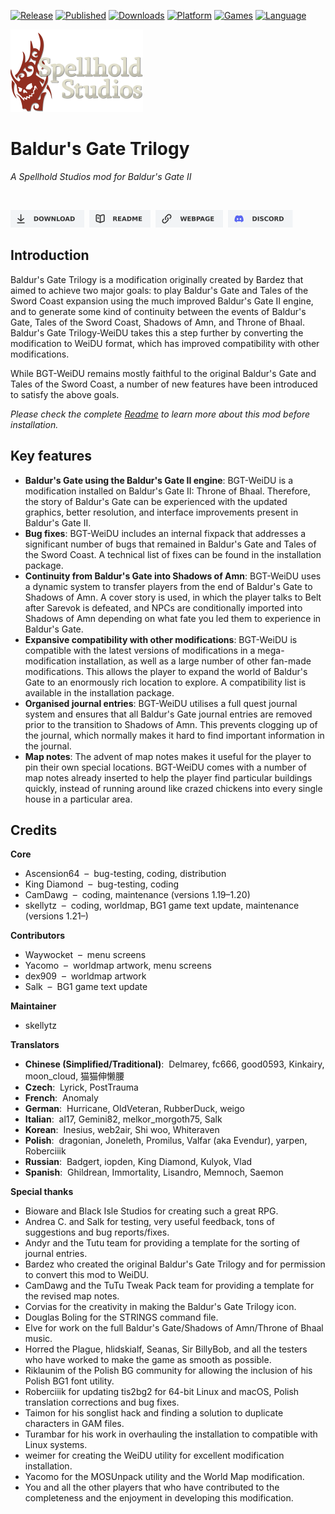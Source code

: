 [![Release](https://img.shields.io/github/v/release/Spellhold-Studios/BGT-WeiDU?include_prereleases&color=%2392403a)](https://github.com/Spellhold-Studios/BGT-WeiDU/releases/latest)
[![Published](https://img.shields.io/github/release-date-pre/Spellhold-Studios/BGT-WeiDU?display_date=published_at&label=published&color=%2392403a)](https://github.com/Spellhold-Studios/BGT-WeiDU/releases/latest)
[![Downloads](https://img.shields.io/github/downloads/Spellhold-Studios/BGT-WeiDU/total?color=%2392403a)](https://github.com/Spellhold-Studios/BGT-WeiDU/releases)
[![Platform](https://img.shields.io/badge/platform-Windows%20%a0%20macOS%20%a0%20Linux%20%a0%20Project%20Infinity-%2392403a)](https://github.com/Spellhold-StudiosBGT-WeiDU/releases)
[![Games](https://img.shields.io/badge/games-BG2%20%a0%20BGT-%2392403a)](https://github.com/Spellhold-Studios/BGT-WeiDU/releases)
[![Language](https://img.shields.io/badge/language-en%20%a0%20cs%20%a0%20de%20%a0%20es%20%a0%20fr%20%a0%20it%20%a0%20ja%20%a0%20ko%20%a0%20pl%20%a0%20ru%20%a0%20zh--CN%20%a0%20zh--TW-%2392403a)](https://github.com/Spellhold-Studios/BGT-WeiDU/releases)

<!--
Badges white space separator: %20%a0%20
Badges ":" (colon) symbol: %3A
Badges "-" (hyphen) symbol: --
Games full list: BG1 BG2 BGT BG%3AEE SoD BG2%3AEE EET IWD1 IWD2 IWD%3AEE PST PST%3AEE
IETF language tags: https://spellhold-studios.github.io/readmes/template-basic/ietf-lang-tags.pdf
Why some badges update slowly: https://github.com/pujux/badge-it/issues/78
-->

<picture>
  <source media="(prefers-color-scheme: dark)" srcset="https://raw.githubusercontent.com/Spellhold-Studios/Spellhold-Studios.github.io/main/assets/images/shs-corner-logo.svg" />
  <source media="(prefers-color-scheme: light)" srcset="https://raw.githubusercontent.com/Spellhold-Studios/Spellhold-Studios.github.io/main/assets/images/shs-corner-logo.svg" />
  <img alt="SHS logo" src="https://raw.githubusercontent.com/Spellhold-Studios/Spellhold-Studios.github.io/main/assets/images/shs-corner-logo.svg" width="212" height="132">
</picture>

# Baldur's Gate Trilogy

*A Spellhold Studios mod for Baldur's Gate&nbsp;II*

<br>

[<img alt="Download" src="https://raw.githubusercontent.com/Spellhold-Studios/Spellhold-Studios.github.io/main/assets/buttons/download.svg" height="28">](https://github.com/Spellhold-Studios/BGT-WeiDU/releases/latest)&nbsp;
[<img alt="Readme" src="https://raw.githubusercontent.com/Spellhold-Studios/Spellhold-Studios.github.io/main/assets/buttons/readme.svg" height="28">](https://spellhold-studios.github.io/readmes/bgt-weidu/[english]bgtreadme.htm)&nbsp;
[<img alt="Webpage" src="https://raw.githubusercontent.com/Spellhold-Studios/Spellhold-Studios.github.io/main/assets/buttons/webpage.svg" height="28">](https://spellhold-studios.github.io/)&nbsp;
[<img alt="Discord" src="https://raw.githubusercontent.com/Spellhold-Studios/Spellhold-Studios.github.io/main/assets/buttons/discord-blue.svg" height="28">](https://discord.gg/pE2Njbdb2a)

## Introduction

Baldur's Gate Trilogy is a modification originally created by Bardez that aimed to achieve two major goals: to play Baldur's Gate and Tales of the Sword Coast expansion using the much improved Baldur's Gate II engine, and to generate some kind of continuity between the events of Baldur's Gate, Tales of the Sword Coast, Shadows of Amn, and Throne of Bhaal. Baldur's Gate Trilogy-WeiDU takes this a step further by converting the modification to WeiDU format, which has improved compatibility with other modifications.

While BGT-WeiDU remains mostly faithful to the original Baldur's Gate and Tales of the Sword Coast, a number of new features have been introduced to satisfy the above goals.

*Please check the complete [Readme](https://spellhold-studios.github.io/readmes/bgt-weidu/[english]bgtreadme.htm) to learn more about this mod before installation.*

## Key features

- **Baldur's Gate using the Baldur's Gate II engine**: BGT-WeiDU is a modification installed on Baldur's Gate II: Throne of Bhaal. Therefore, the story of Baldur's Gate can be experienced with the updated graphics, better resolution, and interface improvements present in Baldur's Gate II.
- **Bug fixes**: BGT-WeiDU includes an internal fixpack that addresses a significant number of bugs that remained in Baldur's Gate and Tales of the Sword Coast. A technical list of fixes can be found in the installation package.
- **Continuity from Baldur's Gate into Shadows of Amn**: BGT-WeiDU uses a dynamic system to transfer players from the end of Baldur's Gate to Shadows of Amn. A cover story is used, in which the player talks to Belt after Sarevok is defeated, and NPCs are conditionally imported into Shadows of Amn depending on what fate you led them to experience in Baldur's Gate.
- **Expansive compatibility with other modifications**: BGT-WeiDU is compatible with the latest versions of modifications in a mega-modification installation, as well as a large number of other fan-made modifications. This allows the player to expand the world of Baldur's Gate to an enormously rich location to explore. A compatibility list is available in the installation package.
- **Organised journal entries**: BGT-WeiDU utilises a full quest journal system and ensures that all Baldur's Gate journal entries are removed prior to the transition to Shadows of Amn. This prevents clogging up of the journal, which normally makes it hard to find important information in the journal.
- **Map notes**: The advent of map notes makes it useful for the player to pin their own special locations. BGT-WeiDU comes with a number of map notes already inserted to help the player find particular buildings quickly, instead of running around like crazed chickens into every single house in a particular area.

## Credits

<!-- double space after each credits **Heading** if you don't need lists -->

**Core**  

- Ascension64 &nbsp;&ndash;&nbsp; bug-testing, coding, distribution
- King Diamond &nbsp;&ndash;&nbsp; bug-testing, coding
- CamDawg &nbsp;&ndash;&nbsp; coding, maintenance (versions 1.19–1.20)
- skellytz &nbsp;&ndash;&nbsp; coding, worldmap, BG1 game text update, maintenance (versions 1.21–)

**Contributors**  

- Waywocket &nbsp;&ndash;&nbsp; menu screens
- Yacomo &nbsp;&ndash;&nbsp; worldmap artwork, menu screens
- dex909 &nbsp;&ndash;&nbsp; worldmap artwork
- Salk &nbsp;&ndash;&nbsp; BG1 game text update

**Maintainer**  

- skellytz

**Translators**  

- **Chinese (Simplified/Traditional)**:&nbsp; Delmarey, fc666, good0593, Kinkairy, moon_cloud, 猫猫伸懒腰
- **Czech**:&nbsp; Lyrick, PostTrauma
- **French**:&nbsp; Anomaly
- **German**:&nbsp; Hurricane, OldVeteran, RubberDuck, weigo
- **Italian**:&nbsp; al17, Gemini82, melkor_morgoth75, Salk
- **Korean**:&nbsp; Inesius, web2air, Shi woo, Whiteraven
- **Polish**:&nbsp; dragonian, Joneleth, Promilus, Valfar (aka Evendur), yarpen, Roberciiik
- **Russian**:&nbsp; Badgert, iopden, King Diamond, Kulyok, Vlad
- **Spanish**:&nbsp; Ghildrean, Immortality, Lisandro, Memnoch, Saemon

**Special thanks**  

- Bioware and Black Isle Studios for creating such a great RPG.
- Andrea C. and Salk for testing, very useful feedback, tons of suggestions and bug reports/fixes.
- Andyr and the Tutu team for providing a template for the sorting of journal entries.
- Bardez who created the original Baldur's Gate Trilogy and for permission to convert this mod to WeiDU.
- CamDawg and the TuTu Tweak Pack team for providing a template for the revised map notes.
- Corvias for the creativity in making the Baldur's Gate Trilogy icon.
- Douglas Boling for the STRINGS command file.
- Elve for work on the full Baldur's Gate/Shadows of Amn/Throne of Bhaal music.
- Horred the Plague, hlidskialf, Seanas, Sir BillyBob, and all the testers who have worked to make the game as smooth as possible.
- Riklaunim of the Polish BG community for allowing the inclusion of his Polish BG1 font utility.
- Roberciiik for updating tis2bg2 for 64-bit Linux and macOS, Polish translation corrections and bug fixes.
- Taimon for his songlist hack and finding a solution to duplicate characters in GAM files.
- Turambar for his work in overhauling the installation to compatible with Linux systems.
- weimer for creating the WeiDU utility for excellent modification installation.
- Yacomo for the MOSUnpack utility and the World Map modification.
- You and all the other players that who have contributed to the completeness and the enjoyment in developing this modification.
